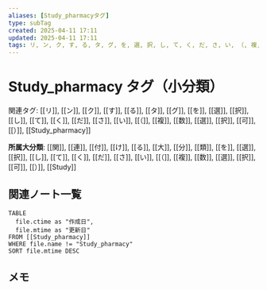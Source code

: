 ```yaml
---
aliases: [Study_pharmacyタグ]
type: subTag
created: 2025-04-11 17:11
updated: 2025-04-11 17:11
tags: リ, ン, ク, す, る, タ, グ, を, 選, 択, し, て, く, だ, さ, い, （, 複, 数, 選, 択, 可, ）, Study_pharmacy
---
```


# Study_pharmacy タグ（小分類）

関連タグ: [[リ]], [[ン]], [[ク]], [[す]], [[る]], [[タ]], [[グ]], [[を]], [[選]], [[択]], [[し]], [[て]], [[く]], [[だ]], [[さ]], [[い]], [[（]], [[複]], [[数]], [[選]], [[択]], [[可]], [[）]], [[Study_pharmacy]]

**所属大分類**: [[関]], [[連]], [[付]], [[け]], [[る]], [[大]], [[分]], [[類]], [[を]], [[選]], [[択]], [[し]], [[て]], [[く]], [[だ]], [[さ]], [[い]], [[（]], [[複]], [[数]], [[選]], [[択]], [[可]], [[）]], [[Study]]

## 関連ノート一覧

```dataview
TABLE 
  file.ctime as "作成日", 
  file.mtime as "更新日"
FROM [[Study_pharmacy]] 
WHERE file.name != "Study_pharmacy"
SORT file.mtime DESC
```

## メモ